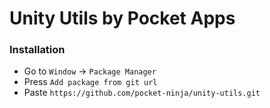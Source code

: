 # Unity Utils by Pocket Apps

### Installation 

 - Go to `Window` -> `Package Manager`
 - Press `Add package from git url`
 - Paste `https://github.com/pocket-ninja/unity-utils.git`
